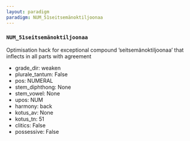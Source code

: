 ```yaml
---
layout: paradigm
paradigm: NUM_51seitsemänoktiljoonaa
---
```

### ` NUM_51seitsemänoktiljoonaa `

Optimisation hack for exceptional compound ’seitsemänoktiljoonaa’ that inflects in all parts with agreement
* grade_dir: weaken
* plurale_tantum: False
* pos: NUMERAL
* stem_diphthong: None
* stem_vowel: None
* upos: NUM
* harmony: back
* kotus_av: None
* kotus_tn: 51
* clitics: False
* possessive: False

